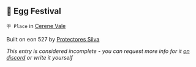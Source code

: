 ## 🥚 Egg Festival

`🪧 Place` in [Cerene Vale](<https://zeithalt.github.io/r/cerene_vale.html>)

Built on eon 527 by [Protectores Silva](<https://zeithalt.github.io/r/protectores_silva.html>)

_This entry is considered incomplete - you can request more info for it [on discord](<https://discord.com/channels/562910943848169472/1173922660489633802>) or write it yourself_

<!---
keywords:  ps, cerene vale
aliases: 
-->